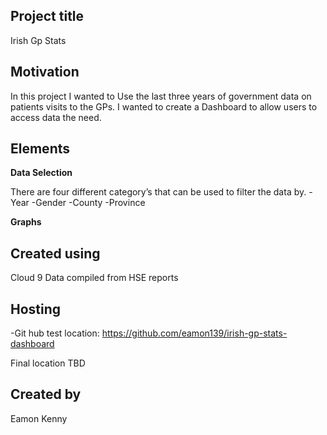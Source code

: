 ## Project title

Irish Gp Stats



## Motivation

In this project I wanted to Use the last three years of government data on patients visits to the GPs.
I wanted to create a Dashboard to allow users to access data the need.


## Elements

__Data Selection__

There are four different category’s that can be used to filter the data by.
-Year
-Gender
-County
-Province

__Graphs__



## Created using
Cloud 9
Data compiled from HSE reports

## Hosting
-Git hub test location: https://github.com/eamon139/irish-gp-stats-dashboard

Final location  TBD  


## Created by
Eamon Kenny 


